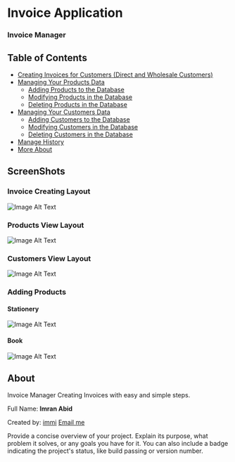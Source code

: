 # Invoice Application
### Invoice Manager

## Table of Contents
- [Creating Invoices for Customers (Direct and Wholesale Customers)](#project-name)
- [Managing Your Products Data](#project-name)
  - [Adding Products to the Database](#project-name)
  - [Modifying Products in the Database](#project-name)
  - [Deleting Products in the Database](#project-name)
- [Managing Your Customers Data](#project-name)
  - [Adding Customers to the Database](#project-name)
  - [Modifying Customers in the Database](#project-name)
  - [Deleting Customers in the Database](#project-name)
- [Manage History](#project-name)
- [More About](#about)


## ScreenShots
  ### Invoice Creating Layout
  ![Image Alt Text](./images/example.png)
  ### Products View Layout
  ![Image Alt Text](./images/example.png)
  ### Customers View Layout
  ![Image Alt Text](./images/example.png)

  ### Adding Products
  #### Stationery
  ![Image Alt Text](./images/example.png)
  #### Book
  ![Image Alt Text](./images/example.png)





<a name="about"></a>
## About

Invoice Manager
Creating Invoices with easy and simple steps.

Full Name: **Imran Abid**

Created by: [immi](mailto:mimranabid2@gmail.com)
[Email me](mailto:mimranabid2@gmail.com)

Provide a concise overview of your project. Explain its purpose, what problem it solves, or any goals you have for it. You can also include a badge indicating the project's status, like build passing or version number.

<!-- ## Getting Started

Include information on how to get started with your project. This section should cover prerequisites, installation instructions, and any initial setup required.

### Prerequisites

List any software or tools that users need to have installed before they can use your project.

### Installation

Provide step-by-step instructions on how to install your project. You can use code blocks to show commands:

```bash
$ git clone https://github.com/yourusername/yourproject.git
$ cd yourproject
$ npm install -->
